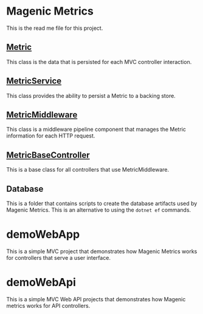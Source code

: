 # Magenic Metrics
This is the read me file for this project.
## [Metric](Documentation/Metric.md)
This class is the data that is persisted for each MVC controller interaction.
## [MetricService](Documentation/MetricService.md)
This class provides the ability to persist a Metric to a backing store.
## [MetricMiddleware](Documentation/MetricMiddleware.md)
This class is a middleware pipeline component that manages the Metric information for each HTTP request.
## [MetricBaseController](Documentation/MetricBaseController.md)
This is a base class for all controllers that use MetricMiddleware.
## Database
This is a folder that contains scripts to create the database artifacts used by Magenic Metrics. This is an alternative to using the `dotnet ef` commands.
# demoWebApp
This is a simple MVC project that demonstrates how Magenic Metrics works for controllers that serve a user interface.
# demoWebApi
This is a simple MVC Web API projects that demonstrates how Magenic metrics works for API controllers.
